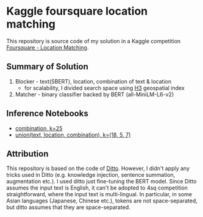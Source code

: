 # Kaggle foursquare location matching

This repository is source code of my solution in a Kaggle competition [Foursquare - Location Matching].

[Foursquare - Location Matching]: https://www.kaggle.com/competitions/foursquare-location-matching

## Summary of Solution

1. Blocker - text(SBERT), location, combination of text & location
    - for scalability, I divided search space using [H3] geospatial index
2. Matcher - binary classifier backed by BERT (all-MiniLM-L6-v2)

[H3]: https://github.com/uber/h3

## Inference Notebooks

- [combination, k=25](https://www.kaggle.com/code/tatamikenn/4sq-submit-combination-offline)
- [union(text, location, combination), k=(18, 5, 7)](https://www.kaggle.com/code/tatamikenn/4sq-submit-union-c-t-l-18-5-7-offline)

## Attribution

This repository is based on the code of [Ditto].
However, I didn't apply any tricks used in Ditto (e.g. knowledge injection, sentence summation, augmentation etc.). I used ditto just fine-tuning the BERT model. Since Ditto assumes the input text is English, it can't be adopted to 4sq competition straightforward, where the input text is multi-lingual. In particular, in some Asian languages (Japanese, Chinese etc.), tokens are not space-separated, but ditto assumes that they are space-separated.

[Ditto]: https://github.com/megagonlabs/ditto